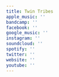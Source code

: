 ```yaml
---
title: Twin Tribes
apple_music: ''
bandcamp: ''
facebook: ''
google_music: ''
instagram: ''
soundcloud: ''
spotify: ''
twitter: ''
website: ''
youtube: ''
---
```

